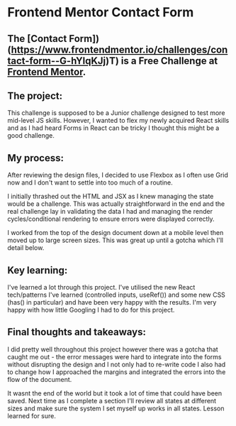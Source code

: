 # Frontend Mentor Contact Form

## The [Contact Form])(https://www.frontendmentor.io/challenges/contact-form--G-hYlqKJj)T) is a Free Challenge at [Frontend Mentor](https://www.frontendmentor.io/home).

## The project:

This challenge is supposed to be a Junior challenge designed to test more mid-level JS skills. However, I wanted to flex my newly acquired React skills and as I had heard Forms in React can be tricky I thought this might be a good challenge.

## My process:

After reviewing the design files, I decided to use Flexbox as I often use Grid now and I don't want to settle into too much of a routine.

I initially thrashed out the HTML and JSX as I knew managing the state would be a challenge. This was actually straightforward in the end and the real challenge lay in validating the data I had and managing the render cycles/conditional rendering to ensure errors were displayed correctly. 

I worked from the top of the design document down at a mobile level then moved up to large screen sizes. This was great up until a gotcha which I'll detail below.

## Key learning:

I've learned a lot through this project. I've utilised the new React tech/patterns I've learned (controlled inputs, useRef()) and some new CSS (has() in particular) and have been very happy with the results. I'm very happy with how little Googling I had to do for this project. 

## Final thoughts and takeaways:

I did pretty well throughout this project however there was a gotcha that caught me out - the error messages were hard to integrate into the forms without disrupting the design and I not only had to re-write code I also had to change how I approached the margins and integrated the errors into the flow of the document. 

It wasnt the end of the world but it took a lot of time that could have been saved. Next time as I complete a section I'll review all states at different sizes and make sure the system I set myself up works in all states. Lesson learned for sure. 
